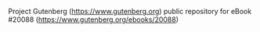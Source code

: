 Project Gutenberg (https://www.gutenberg.org) public repository for eBook #20088 (https://www.gutenberg.org/ebooks/20088)
